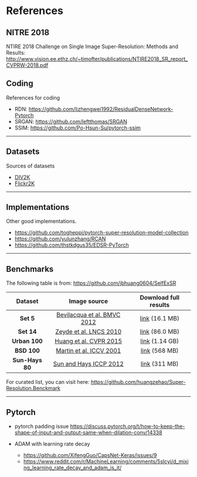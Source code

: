 # References
## NITRE 2018
NTIRE 2018 Challenge on Single Image Super-Resolution: Methods and Results:
http://www.vision.ee.ethz.ch/~timofter/publications/NTIRE2018_SR_report_CVPRW-2018.pdf

## Coding
References for coding
* RDN: https://github.com/lizhengwei1992/ResidualDenseNetwork-Pytorch
* SRGAN: https://github.com/leftthomas/SRGAN
* SSIM: https://github.com/Po-Hsun-Su/pytorch-ssim

-----

## Datasets
Sources of datasets
* [DIV2K](https://cv.snu.ac.kr/research/EDSR/DIV2K.tar)
* [Flickr2K](https://github.com/LimBee/NTIRE2017/issues/25)

-----

## Implementations
Other good implementations.
* https://github.com/togheppi/pytorch-super-resolution-model-collection
* https://github.com/yulunzhang/RCAN
* https://github.com/thstkdgus35/EDSR-PyTorch

-----

## Benchmarks
The following table is from: https://github.com/jbhuang0604/SelfExSR

| Dataset | Image source | Download full results |
|:-------:|:------------:|:---------------------:|
| **Set 5** | [Bevilacqua et al. BMVC 2012](http://people.rennes.inria.fr/Aline.Roumy/results/SR_BMVC12.html) | [link](https://uofi.box.com/shared/static/kfahv87nfe8ax910l85dksyl2q212voc.zip) (16.1 MB) |
| **Set 14** |  [Zeyde et al. LNCS 2010](https://sites.google.com/site/romanzeyde/research-interests)  | [link](https://uofi.box.com/shared/static/igsnfieh4lz68l926l8xbklwsnnk8we9.zip) (86.0 MB) |
| **Urban 100** | [Huang et al. CVPR 2015](https://sites.google.com/site/jbhuang0604/publications/struct_sr) | [link](https://uofi.box.com/shared/static/65upg43jjd0a4cwsiqgl6o6ixube6klm.zip) (1.14 GB) |
| **BSD 100** | [Martin et al. ICCV 2001](https://www.eecs.berkeley.edu/Research/Projects/CS/vision/bsds/) | [link](https://uofi.box.com/shared/static/qgctsplb8txrksm9to9x01zfa4m61ngq.zip) (568 MB) |
| **Sun-Hays 80** | [Sun and Hays ICCP 2012](http://cs.brown.edu/~lbsun/SRproj2012/SR_iccp2012.html) | [link](https://uofi.box.com/shared/static/rirohj4773jl7ef752r330rtqw23djt8.zip) (311 MB) |

For curated list, you can visit here: https://github.com/huangzehao/Super-Resolution.Benckmark

-----

## Pytorch
* pytorch padding issue
https://discuss.pytorch.org/t/how-to-keep-the-shape-of-input-and-output-same-when-dilation-conv/14338

* ADAM with learning rate decay
    * https://github.com/XifengGuo/CapsNet-Keras/issues/9
    * https://www.reddit.com/r/MachineLearning/comments/5slcyi/d_mixing_learning_rate_decay_and_adam_is_it/



